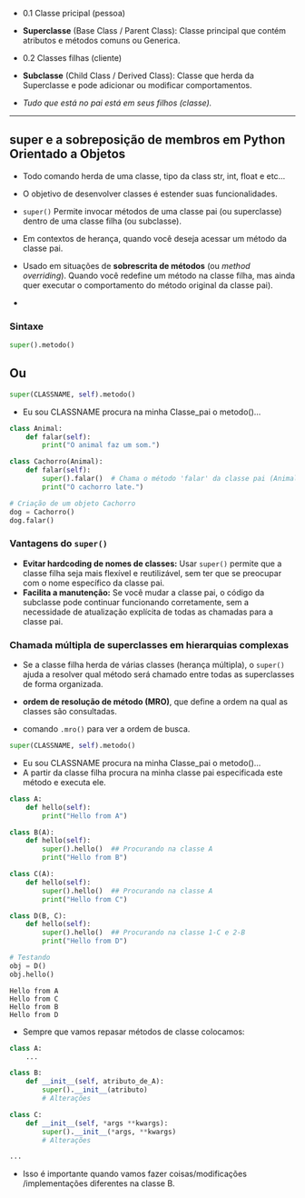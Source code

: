 - 0.1 Classe pricipal (pessoa)
+ **Superclasse** (Base Class / Parent Class): Classe principal que contém atributos e métodos comuns ou Generica.

- 0.2 Classes filhas (cliente)
+ **Subclasse** (Child Class / Derived Class): Classe que herda da Superclasse e pode adicionar ou modificar comportamentos.
- *Tudo que está no pai está em seus filhos (classe).*


---
## super e a sobreposição de membros em Python Orientado a Objetos
- Todo comando herda de uma classe, tipo da class str, int, float e etc...
- O objetivo de desenvolver classes é estender suas funcionalidades. 
- `super()` Permite invocar métodos de uma classe pai (ou superclasse) dentro de uma classe filha (ou subclasse). 
- Em contextos de herança, quando você deseja acessar um método da classe pai.

- Usado em situações de **sobrescrita de métodos** (ou *method overriding*). Quando você redefine um método na classe filha, mas ainda quer executar o comportamento do método original da classe pai).
- 

### Sintaxe

```python
super().metodo()
```

## Ou

```python
super(CLASSNAME, self).metodo()
```
- Eu sou CLASSNAME procura na minha Classe_pai o metodo()...


```python
class Animal:
    def falar(self):
        print("O animal faz um som.")

class Cachorro(Animal):
    def falar(self):
        super().falar()  # Chama o método 'falar' da classe pai (Animal)
        print("O cachorro late.")

# Criação de um objeto Cachorro
dog = Cachorro()
dog.falar()
```


### Vantagens do `super()`
- **Evitar hardcoding de nomes de classes:** Usar `super()` permite que a classe filha seja mais flexível e reutilizável, sem ter que se preocupar com o nome específico da classe pai.
- **Facilita a manutenção:** Se você mudar a classe pai, o código da subclasse pode continuar funcionando corretamente, sem a necessidade de atualização explícita de todas as chamadas para a classe pai.

### Chamada múltipla de superclasses em hierarquias complexas

- Se a classe filha herda de várias classes (herança múltipla), o `super()` ajuda a resolver qual método será chamado entre todas as superclasses de forma organizada. 


- **ordem de resolução de método (MRO)**, que define a ordem na qual as classes são consultadas.
- comando ``.mro()`` para ver a ordem de busca. 


```python
super(CLASSNAME, self).metodo()
```
- Eu sou CLASSNAME procura na minha Classe_pai o metodo()...
- A partir da classe filha procura na minha classe pai especificada este método e executa ele. 


```python
class A:
    def hello(self):
        print("Hello from A")

class B(A):
    def hello(self):
        super().hello()  ## Procurando na classe A
        print("Hello from B")

class C(A):
    def hello(self):
        super().hello()  ## Procurando na classe A
        print("Hello from C")

class D(B, C):
    def hello(self):
        super().hello()  ## Procurando na classe 1-C e 2-B
        print("Hello from D")

# Testando
obj = D()
obj.hello()
```


```
Hello from A
Hello from C
Hello from B
Hello from D
```


- Sempre que vamos repasar métodos de classe colocamos:
``` py
class A:
    ...

class B:
    def __init__(self, atributo_de_A):
        super().__init__(atributo)
        # Alterações

class C:
    def __init__(self, *args **kwargs):
        super().__init__(*args, **kwargs)
        # Alterações

...
```
- Isso é importante quando vamos fazer coisas/modificações /implementações diferentes na classe B. 